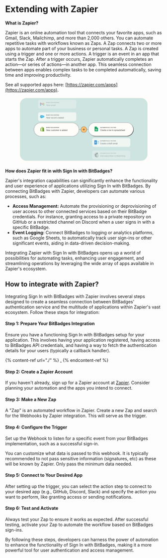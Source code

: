 # Extending with Zapier

**What is Zapier?**

Zapier is an online automation tool that connects your favorite apps, such as Gmail, Slack, Mailchimp, and more than 2,000 others. You can automate repetitive tasks with workflows known as Zaps. A Zap connects two or more apps to automate part of your business or personal tasks. A Zap is created using a trigger and one or more actions. A trigger is an event in an app that starts the Zap. After a trigger occurs, Zapier automatically completes an action—or series of actions—in another app. This seamless connection between apps enables complex tasks to be completed automatically, saving time and improving productivity.

See all supported apps here: [https://zapier.com/apps](https://zapier.com/apps).

<figure><img src="../../.gitbook/assets/image (72).png" alt=""><figcaption></figcaption></figure>

**How does Zapier fit in with Sign In with BitBadges?**

Zapier's integration capabilities can significantly enhance the functionality and user experience of applications utilizing Sign In with BitBadges. By connecting BitBadges with Zapier, developers can automate various processes, such as:

* **Access Management:** Automate the provisioning or deprovisioning of user access to other connected services based on their BitBadge credentials. For instance, granting access to a private repository on GitHub or a restricted channel on Discord when a user signs in with a specific BitBadge.
* **Event Logging:** Connect BitBadges to logging or analytics platforms, such as Google Sheets, to automatically track user sign-ins or other significant events, aiding in data-driven decision-making.

Integrating Zapier with Sign In with BitBadges opens up a world of possibilities for automating tasks, enhancing user engagement, and streamlining operations by leveraging the wide array of apps available in Zapier's ecosystem.

## **How to integrate with Zapier?**

Integrating Sign In with BitBadges with Zapier involves several steps designed to create a seamless connection between BitBadges' authentication service and the multitude of applications within Zapier's vast ecosystem. Follow these steps for integration:

#### Step 1: Prepare Your BitBadges Integration

Ensure you have a functioning Sign In with BitBadges setup for your application. This involves having your application registered, having access to BitBadges API credentials, and having a way to fetch the authentication details for your users (typically a callback handler).

{% content-ref url="./" %}
[.](./)
{% endcontent-ref %}

#### Step 2: Create a Zapier Account

If you haven't already, sign up for a Zapier account at [Zapier](https://zapier.com). Consider planning your automation and the apps you intend to connect.

#### Step 3: Make a New Zap

A "Zap" is an automated workflow in Zapier. Create a new Zap and search for the Webhooks by Zapier integration. This will serve as the trigger.

#### Step 4: Configure the Trigger

Set up the Webhook to listen for a specific event from your BitBadges implementation, such as a successful sign-in.

You can customize what data is passed to this webhook. It is typically recommended to not pass sensitive information (signatures, etc) as these will be known by Zapier. Only pass the minimum data needed.

#### Step 5: Connect to Your Desired App

After setting up the trigger, you can select the action step to connect to your desired app (e.g., GitHub, Discord, Slack) and specify the action you want to perform, like granting access or sending notifications.

#### Step 6: Test and Activate

Always test your Zap to ensure it works as expected. After successful testing, activate your Zap to automate the workflow based on BitBadges sign-ins.

By following these steps, developers can harness the power of automation to enhance the functionality of Sign In with BitBadges, making it a more powerful tool for user authentication and access management.
